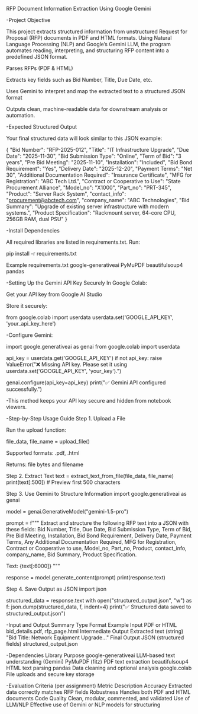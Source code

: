 RFP Document Information Extraction Using Google Gemini

-Project Objective

This project extracts structured information from unstructured Request for Proposal (RFP) documents in PDF and HTML formats.
Using Natural Language Processing (NLP) and Google’s Gemini LLM, the program automates reading, interpreting, and structuring RFP content into a predefined JSON format.


Parses RFPs (PDF & HTML)

Extracts key fields such as Bid Number, Title, Due Date, etc.

Uses Gemini to interpret and map the extracted text to a structured JSON format

Outputs clean, machine-readable data for downstream analysis or automation.

-Expected Structured Output

Your final structured data will look similar to this JSON example:

{
  "Bid Number": "RFP-2025-012",
  "Title": "IT Infrastructure Upgrade",
  "Due Date": "2025-11-30",
  "Bid Submission Type": "Online",
  "Term of Bid": "3 years",
  "Pre Bid Meeting": "2025-11-10",
  "Installation": "Included",
  "Bid Bond Requirement": "Yes",
  "Delivery Date": "2025-12-20",
  "Payment Terms": "Net 30",
  "Additional Documentation Required": "Insurance Certificate",
  "MFG for Registration": "ABC Tech Ltd.",
  "Contract or Cooperative to Use": "State Procurement Alliance",
  "Model_no": "X1000",
  "Part_no": "PRT-345",
  "Product": "Server Rack System",
  "contact_info": "procurement@abctech.com",
  "company_name": "ABC Technologies",
  "Bid Summary": "Upgrade of existing server infrastructure with modern systems.",
  "Product Specification": "Rackmount server, 64-core CPU, 256GB RAM, dual PSU"
}



-Install Dependencies

All required libraries are listed in requirements.txt.
Run:

pip install -r requirements.txt

Example requirements.txt
google-generativeai
PyMuPDF
beautifulsoup4
pandas

-Setting Up the Gemini API Key Securely
In Google Colab:

Get your API key from Google AI Studio

Store it securely:

from google.colab import userdata
userdata.set('GOOGLE_API_KEY', 'your_api_key_here')


-Configure Gemini:

import google.generativeai as genai
from google.colab import userdata

api_key = userdata.get('GOOGLE_API_KEY')
if not api_key:
    raise ValueError("❌ Missing API key. Please set it using userdata.set('GOOGLE_API_KEY', 'your_key').")

genai.configure(api_key=api_key)
print("✅ Gemini API configured successfully.")


-This method keeps your API key secure and hidden from notebook viewers.

-Step-by-Step Usage Guide
Step 1. Upload a File

Run the upload function:

file_data, file_name = upload_file()


Supported formats: .pdf, .html

Returns: file bytes and filename

Step 2. Extract Text
text = extract_text_from_file(file_data, file_name)
print(text[:500])  # Preview first 500 characters

Step 3. Use Gemini to Structure Information
import google.generativeai as genai

model = genai.GenerativeModel("gemini-1.5-pro")

prompt = f"""
Extract and structure the following RFP text into a JSON with these fields:
Bid Number, Title, Due Date, Bid Submission Type, Term of Bid,
Pre Bid Meeting, Installation, Bid Bond Requirement, Delivery Date,
Payment Terms, Any Additional Documentation Required, MFG for Registration,
Contract or Cooperative to use, Model_no, Part_no, Product,
contact_info, company_name, Bid Summary, Product Specification.

Text:
{text[:6000]}
"""

response = model.generate_content(prompt)
print(response.text)

Step 4. Save Output as JSON
import json

structured_data = response.text
with open("structured_output.json", "w") as f:
    json.dump(structured_data, f, indent=4)
print("✅ Structured data saved to structured_output.json")

-Input and Output Summary
Type	Format	Example
Input	PDF or HTML	bid_details.pdf, rfp_page.html
Intermediate Output	Extracted text (string)	"Bid Title: Network Equipment Upgrade..."
Final Output	JSON (structured fields)	structured_output.json

-Dependencies
Library	Purpose
google-generativeai	LLM-based text understanding (Gemini)
PyMuPDF (fitz)	PDF text extraction
beautifulsoup4	HTML text parsing
pandas	Data cleaning and optional analysis
google.colab	File uploads and secure key storage

-Evaluation Criteria (per assignment)
Metric	Description
Accuracy	Extracted data correctly matches RFP fields
Robustness	Handles both PDF and HTML documents
Code Quality	Clean, modular, commented, and validated
Use of LLM/NLP	Effective use of Gemini or NLP models for structuring
